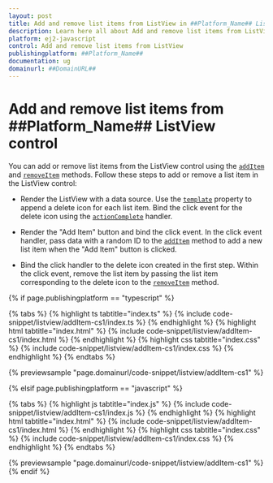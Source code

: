 ```yaml
---
layout: post
title: Add and remove list items from ListView in ##Platform_Name## ListView | Syncfusion
description: Learn here all about Add and remove list items from ListView in Syncfusion ##Platform_Name## ListView control of Syncfusion Essential JS 2 and more.
platform: ej2-javascript
control: Add and remove list items from ListView
publishingplatform: ##Platform_Name##
documentation: ug
domainurl: ##DomainURL##
---
```


# Add and remove list items from ##Platform_Name## ListView control

You can add or remove list items from the ListView control using the [`addItem`](../../api/list-view/#additem) and [`removeItem`](../../api/list-view/#removeitem) methods. Follow these steps to add or remove a list item in the ListView control:

* Render the ListView with a data source. Use the [`template`](../../api/list-view/#template) property to append a delete icon for each list item. Bind the click event for the delete icon using the [`actionComplete`](../../api/list-view/#actioncomplete) handler.

* Render the "Add Item" button and bind the click event. In the click event handler, pass data with a random ID to the [`addItem`](../../api/list-view/#additem) method to add a new list item when the "Add Item" button is clicked.

* Bind the click handler to the delete icon created in the first step. Within the click event, remove the list item by passing the list item corresponding to the delete icon to the [`removeItem`](../../api/list-view/#removeitem) method.

{% if page.publishingplatform == "typescript" %}

 {% tabs %}
{% highlight ts tabtitle="index.ts" %}
{% include code-snippet/listview/addItem-cs1/index.ts %}
{% endhighlight %}
{% highlight html tabtitle="index.html" %}
{% include code-snippet/listview/addItem-cs1/index.html %}
{% endhighlight %}
{% highlight css tabtitle="index.css" %}
{% include code-snippet/listview/addItem-cs1/index.css %}
{% endhighlight %}
{% endtabs %}

{% previewsample "page.domainurl/code-snippet/listview/addItem-cs1" %}

{% elsif page.publishingplatform == "javascript" %}

{% tabs %}
{% highlight js tabtitle="index.js" %}
{% include code-snippet/listview/addItem-cs1/index.js %}
{% endhighlight %}
{% highlight html tabtitle="index.html" %}
{% include code-snippet/listview/addItem-cs1/index.html %}
{% endhighlight %}
{% highlight css tabtitle="index.css" %}
{% include code-snippet/listview/addItem-cs1/index.css %}
{% endhighlight %}
{% endtabs %}

{% previewsample "page.domainurl/code-snippet/listview/addItem-cs1" %}
{% endif %}
